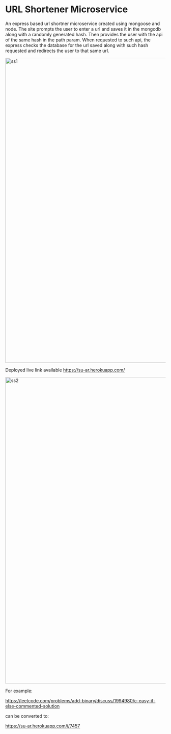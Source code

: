 # URL Shortener Microservice
An express based url shortner microservice created using mongoose and node. The site prompts the user to enter a url and saves it in the mongodb along with a randomly generated hash. Then provides the user with the api of the same hash in the path param. When requested to such api, the express checks the database for the url saved along with such hash requested and redirects the user to that same url.

<img width="955" alt="ss1" src="https://user-images.githubusercontent.com/92116477/164985891-acc54c46-a6bc-4752-8b95-f7ac8208cf56.png">

Deployed live link available https://su-ar.herokuapp.com/

<img width="960" alt="ss2" src="https://user-images.githubusercontent.com/92116477/164985899-982a5d3a-d4a5-4808-89a2-4fb394c1b16b.png">

For example: 

https://leetcode.com/problems/add-binary/discuss/1994980/c-easy-if-else-commented-solution

can be converted to:

https://su-ar.herokuapp.com/i/7457 
